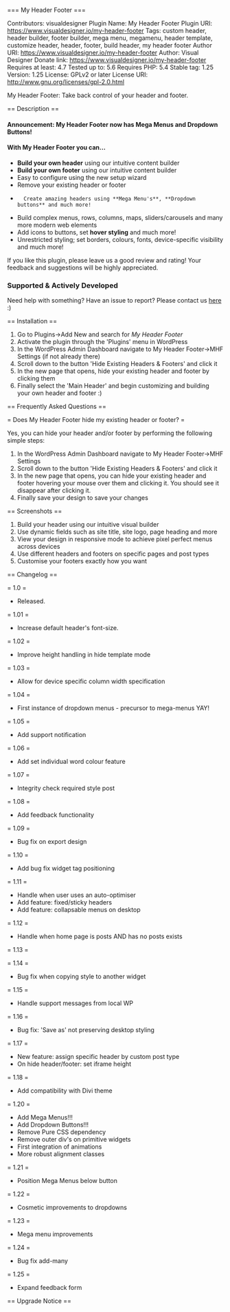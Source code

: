 === My Header Footer ===

Contributors: visualdesigner
Plugin Name: My Header Footer
Plugin URI: https://www.visualdesigner.io/my-header-footer
Tags: custom header, header builder, footer builder, mega menu, megamenu, header template, customize header, header, footer, build header, my header footer
Author URI: https://www.visualdesigner.io/my-header-footer
Author: Visual Designer
Donate link: https://www.visualdesigner.io/my-header-footer
Requires at least: 4.7
Tested up to: 5.6
Requires PHP: 5.4
Stable tag: 1.25
Version: 1.25 
License: GPLv2 or later
License URI: http://www.gnu.org/licenses/gpl-2.0.html

My Header Footer: Take back control of your header and footer. 

== Description ==
   
#### Announcement: My Header Footer now has **Mega Menus** and **Dropdown Buttons!**    
   
#### With My Header Footer you can...     
   
*   **Build your own header** using our intuitive content builder 
*   **Build your own footer** using our intuitive content builder 
*   Easy to configure using the new setup wizard  
*   Remove your existing header or footer 
*		Create amazing headers using **Mega Menu's**, **Dropdown buttons** and much more!   
*   Build complex menus, rows, columns, maps, sliders/carousels and many more modern web elements   
*   Add icons to buttons, set **hover styling** and much more!  
*   Unrestricted styling; set borders, colours, fonts, device-specific visibility and much more!    

If you like this plugin, please leave us a good review and rating! Your feedback and suggestions will be highly appreciated.

### Supported & Actively Developed

Need help with something? Have an issue to report? Please contact us [here](https://www.visualdesigner.io/contact) :)

== Installation ==

1. Go to Plugins->Add New and search for *My Header Footer*
2. Activate the plugin through the 'Plugins' menu in WordPress
3. In the WordPress Admin Dashboard navigate to My Header Footer->MHF Settings (if not already there)
4. Scroll down to the button 'Hide Existing Headers & Footers' and click it
5. In the new page that opens, hide your existing header and footer by clicking them
6. Finally select the 'Main Header' and begin customizing and building your own header and footer :)

== Frequently Asked Questions ==

= Does My Header Footer hide my existing header or footer? =

Yes, you can hide your header and/or footer by performing the following simple steps: 

1. In the WordPress Admin Dashboard navigate to My Header Footer->MHF Settings
2. Scroll down to the button 'Hide Existing Headers & Footers' and click it
3. In the new page that opens, you can hide your existing header and footer hovering your mouse over them and clicking it. You should see it disappear after clicking it. 
4. Finally save your design to save your changes

== Screenshots ==

1. Build your header using our intuitive visual builder
2. Use dynamic fields such as site title, site logo, page heading and more
3. View your design in responsive mode to achieve pixel perfect menus across devices
4. Use different headers and footers on specific pages and post types
5. Customise your footers exactly how you want

== Changelog ==

= 1.0 =
* Released.

= 1.01 =
* Increase default header's font-size.

= 1.02 =
* Improve height handling in hide template mode

= 1.03 =
* Allow for device specific column width specification

= 1.04 =
* First instance of dropdown menus - precursor to mega-menus YAY!

= 1.05 =
* Add support notification

= 1.06 =
* Add set individual word colour feature

= 1.07 =
* Integrity check required style post

= 1.08 =
* Add feedback functionality

= 1.09 =
* Bug fix on export design

= 1.10 =
* Add bug fix widget tag positioning

= 1.11 =
* Handle when user uses an auto-optimiser 
* Add feature: fixed/sticky headers
* Add feature: collapsable menus on desktop

= 1.12 =
* Handle when home page is posts AND has no posts exists

= 1.13 =

= 1.14 =
* Bug fix when copying style to another widget

= 1.15 =
* Handle support messages from local WP

= 1.16 =
* Bug fix: 'Save as' not preserving desktop styling

= 1.17 =
* New feature: assign specific header by custom post type
* On hide header/footer: set iframe height

= 1.18 =
* Add compatibility with Divi theme

= 1.20 =
* Add Mega Menus!!!
* Add Dropdown Buttons!!!
* Remove Pure CSS dependency
* Remove outer div's on primitive widgets
* First integration of animations
* More robust alignment classes

= 1.21 =
* Position Mega Menus below button

= 1.22 =
* Cosmetic improvements to dropdowns

= 1.23 =
* Mega menu improvements

= 1.24 =
* Bug fix add-many

= 1.25 =
* Expand feedback form

== Upgrade Notice == 
